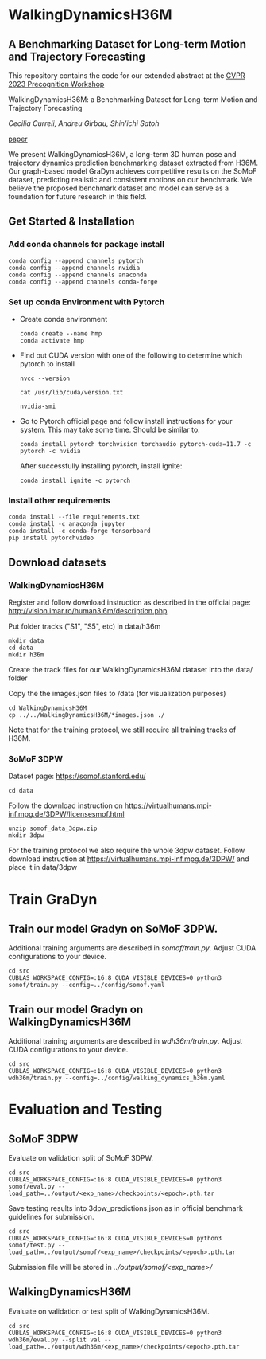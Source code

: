 # WalkingDynamicsH36M

## A Benchmarking Dataset for Long-term Motion and Trajectory Forecasting

This repository contains the code for our extended abstract at the 
[CVPR 2023 Precognition Workshop](https://sites.google.com/view/ieeecvf-cvpr2023-precognition/ "CVPR 2023 Precognition Workshop")

WalkingDynamicsH36M: a Benchmarking Dataset for Long-term Motion and Trajectory Forecasting

*Cecilia Curreli, Andreu Girbau, Shin’ichi Satoh*

[paper]()

We present WalkingDynamicsH36M, a long-term 3D human pose and trajectory dynamics prediction benchmarking dataset extracted from H36M. Our graph-based model GraDyn achieves competitive results on the SoMoF dataset, predicting realistic and consistent motions on our benchmark. We believe the proposed benchmark dataset and model can serve as a foundation for future research in this field.

## Get Started & Installation

### Add conda channels for package install

```
conda config --append channels pytorch
conda config --append channels nvidia
conda config --append channels anaconda
conda config --append channels conda-forge
```

### Set up conda Environment with Pytorch

 - Create conda environment
    ```
    conda create --name hmp
    conda activate hmp
    ```
 - Find out CUDA version with one of the following to determine which pytorch to install

    `nvcc --version`

    `cat /usr/lib/cuda/version.txt`

    `nvidia-smi`
 - Go to Pytorch official page and follow install instructions for your system. This may take some time. Should be similar to:

    `conda install pytorch torchvision torchaudio pytorch-cuda=11.7 -c pytorch -c nvidia`

    After successfully installing pytorch, install ignite:

    `conda install ignite -c pytorch`

### Install other requirements

```
conda install --file requirements.txt
conda install -c anaconda jupyter
conda install -c conda-forge tensorboard
pip install pytorchvideo
```

## Download datasets

### WalkingDynamicsH36M

Register and follow download instruction as described in the official page:
http://vision.imar.ro/human3.6m/description.php

Put folder tracks ("S1", "S5", etc) in data/h36m
```
mkdir data
cd data
mkdir h36m
```

Create the track files for our WalkingDynamicsH36M dataset into the data/ folder

Copy the the images.json files to /data (for visualization purposes)
```
cd WalkingDynamicsH36M
cp ../../WalkingDynamicsH36M/*images.json ./
```
Note that for the training protocol, we still require all training tracks of H36M.




### SoMoF 3DPW 

Dataset page: https://somof.stanford.edu/
```
cd data
```
Follow the download instruction on https://virtualhumans.mpi-inf.mpg.de/3DPW/licensesmof.html 
```
unzip somof_data_3dpw.zip
mkdir 3dpw
```
For the training protocol we also require the whole 3dpw dataset. Follow download instruction at https://virtualhumans.mpi-inf.mpg.de/3DPW/ and place it in data/3dpw

# Train GraDyn

## Train our model Gradyn on SoMoF 3DPW. 

Additional training arguments are described in *somof/train.py*. Adjust CUDA configurations to your device. 
```
cd src
CUBLAS_WORKSPACE_CONFIG=:16:8 CUDA_VISIBLE_DEVICES=0 python3 somof/train.py --config=../config/somof.yaml 
```
## Train our model Gradyn on WalkingDynamicsH36M 

Additional training arguments are described in *wdh36m/train.py*. Adjust CUDA configurations to your device. 
```
cd src
CUBLAS_WORKSPACE_CONFIG=:16:8 CUDA_VISIBLE_DEVICES=0 python3 wdh36m/train.py --config=../config/walking_dynamics_h36m.yaml 
```
# Evaluation and Testing 

## SoMoF 3DPW

Evaluate on validation split of SoMoF 3DPW.

```
cd src
CUBLAS_WORKSPACE_CONFIG=:16:8 CUDA_VISIBLE_DEVICES=0 python3 somof/eval.py --load_path=../output/<exp_name>/checkpoints/<epoch>.pth.tar
```

Save testing results into 3dpw_predictions.json as in official benchmark guidelines for submission.

```
cd src
CUBLAS_WORKSPACE_CONFIG=:16:8 CUDA_VISIBLE_DEVICES=0 python3 somof/test.py --load_path=../output/somof/<exp_name>/checkpoints/<epoch>.pth.tar
```

Submission file will be stored in *../output/somof/<exp_name>/*

## WalkingDynamicsH36M

Evaluate on validation or test split of WalkingDynamicsH36M.

```
cd src
CUBLAS_WORKSPACE_CONFIG=:16:8 CUDA_VISIBLE_DEVICES=0 python3 wdh36m/eval.py --split val --load_path=../output/wdh36m/<exp_name>/checkpoints/<epoch>.pth.tar
```

